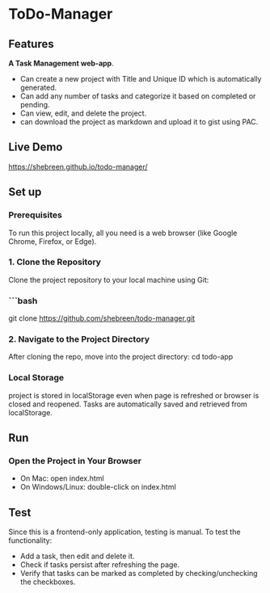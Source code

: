 # ToDo-Manager

## Features
**A Task Management web-app**.
- Can create a new project with Title and Unique ID which is automatically generated.
- Can add any number of tasks and categorize it based on completed or pending.
- Can view, edit, and delete the project.
- can download the project as markdown and upload it to gist using PAC.

## Live Demo
https://shebreen.github.io/todo-manager/

## Set up

### Prerequisites

To run this project locally, all you need is a web browser (like Google Chrome, Firefox, or Edge).

### 1. Clone the Repository

Clone the project repository to your local machine using Git:

### ```bash
git clone https://github.com/shebreen/todo-manager.git

### 2. Navigate to the Project Directory

After cloning the repo, move into the project directory:
cd todo-app

### Local Storage
project is stored in localStorage even when page is refreshed or  browser is closed and reopened.
Tasks are automatically saved and retrieved from localStorage.

## Run

### Open the Project in Your Browser

- On Mac: open index.html
- On Windows/Linux: double-click on index.html
## Test

Since this is a frontend-only application, testing is manual. To test the functionality:

- Add a task, then edit and delete it.
- Check if tasks persist after refreshing the page.
- Verify that tasks can be marked as completed by checking/unchecking the checkboxes.
